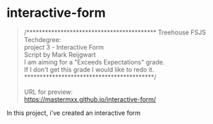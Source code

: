 # interactive-form

>/******************************************
>Treehouse FSJS Techdegree: <br />
>project 3 - Interactive Form <br />
>Script by Mark Reijgwart <br />
>I am aiming for a "Exceeds Expectations" grade. <br />
>If I don't get this grade I would like to redo it. <br />
>******************************************/
<br /><br />
URL for preview: <br />
https://mastermxx.github.io/interactive-form/ <br />

In this project, i've created an interactive form <br />
